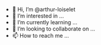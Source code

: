 - 👋 Hi, I’m @arthur-loiselet
- 👀 I’m interested in ...
- 🌱 I’m currently learning ...
- 💞️ I’m looking to collaborate on ...
- 📫 How to reach me ...

<!---
arthur-loiselet/arthur-loiselet is a ✨ special ✨ repository because its `README.md` (this file) appears on your GitHub profile.
You can click the Preview link to take a look at your changes.
--->
